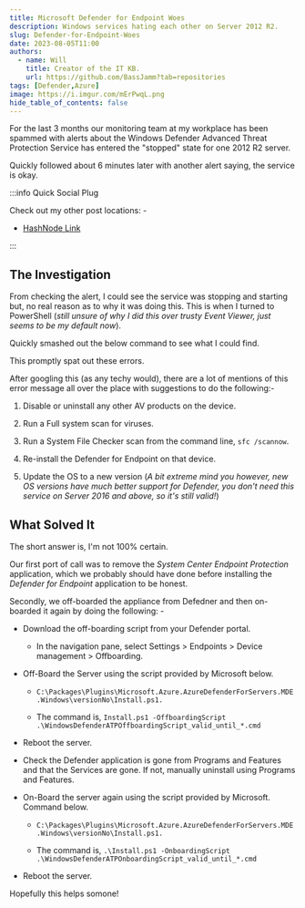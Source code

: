 ```yaml
---
title: Microsoft Defender for Endpoint Woes
description: Windows services hating each other on Server 2012 R2.
slug: Defender-for-Endpoint-Woes
date: 2023-08-05T11:00
authors:
  - name: Will
    title: Creator of the IT KB.
    url: https://github.com/BassJamm?tab=repositories
tags: [Defender,Azure]
image: https://i.imgur.com/mErPwqL.png
hide_table_of_contents: false
---
```


For the last 3 months our monitoring team at my workplace has been spammed with alerts about the Windows Defender Advanced Threat Protection Service has entered the "stopped" state for one 2012 R2 server.

Quickly followed about 6 minutes later with another alert saying, the service is okay.
<!--truncate-->
:::info Quick Social Plug

Check out my other post locations: -

- [HashNode Link](https://willh.hashnode.dev/)

:::

## The Investigation

From checking the alert, I could see the service was stopping and starting but, no real reason as to why it was doing this. This is when I turned to PowerShell (*still unsure of why I did this over trusty Event Viewer, just seems to be my default now*).

Quickly smashed out the below command to see what I could find.

This promptly spat out these errors.

After googling this (as any techy would), there are a lot of mentions of this error message all over the place with suggestions to do the following:-

1. Disable or uninstall any other AV products on the device.

2. Run a Full system scan for viruses.

3. Run a System File Checker scan from the command line, `sfc /scannow`.

4. Re-install the Defender for Endpoint on that device.

5. Update the OS to a new version (*A bit extreme mind you however, new OS versions have much better support for Defender, you don't need this service on Server 2016 and above, so it's still valid!*)

## What Solved It

The short answer is, I'm not 100% certain.

Our first port of call was to remove the *System Center Endpoint Protection* application, which we probably should have done before installing the *Defender for Endpoint* application to be honest.

Secondly, we off-boarded the appliance from Defedner and then on-boarded it again by doing the following: -

- Download the off-boarding script from your Defender portal.

  - In the navigation pane, select Settings &gt; Endpoints &gt; Device management &gt; Offboarding.

- Off-Board the Server using the script provided by Microsoft below.

  - `C:\Packages\Plugins\Microsoft.Azure.AzureDefenderForServers.MDE.Windows\versionNo\Install.ps1.`

  - The command is, `Install.ps1 -OffboardingScript .\WindowsDefenderATPOffboardingScript_valid_until_*.cmd`

- Reboot the server.

- Check the Defender application is gone from Programs and Features and that the Services are gone. If not, manually uninstall using Programs and Features.

- On-Board the server again using the script provided by Microsoft. Command below.

  - `C:\Packages\Plugins\Microsoft.Azure.AzureDefenderForServers.MDE.Windows\versionNo\Install.ps1.`

  - The command is, `.\Install.ps1 -OnboardingScript .\WindowsDefenderATPOnboardingScript_valid_until_*.cmd`

- Reboot the server.

Hopefully this helps somone!
